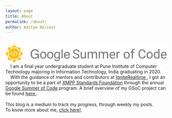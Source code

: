 ```yaml
---
layout: page
title: About
permalink: /about/
author: Aditya Borikar
---
```

<br>
<img src="./images/gsoc.svg" alt="Flowers in Chania">
<br>
&nbsp;&nbsp;&nbsp;&nbsp;I am a final year undergraduate student at Pune Institute of Computer Technology majoring in Information Technology, India graduating in 2020.
<br>
&nbsp;&nbsp;&nbsp;&nbsp;With the guidance of mentors and contributors at <a href="https://www.igniterealtime.org/"> IgniteRealtime </a>, I got an opportunity to be a part of <a href="https://xmpp.org/about/xmpp-standards-foundation.html">XMPP Standards Foundation<a href=""></a> through the annual <a href="https://summerofcode.withgoogle.com/">Google Summer of Code</a> program. A brief overview of my GSoC project can be found <a href="https://summerofcode.withgoogle.com/projects/#4611553850032128"> here </a>.
<br><br>
This blog is a medium to track my progress, through weekly my posts.
<br>
To know more about me, <a href="https://adiaholic.github.io/">click here!</a>.
